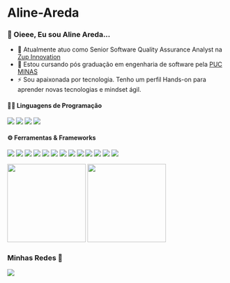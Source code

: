 # Aline-Areda

### 👋 Oieee, Eu sou Aline Areda...

- 🔭 Atualmente atuo como Senior Software Quality Assurance Analyst na [Zup Innovation](https://github.com/ZupIT)
- 🌱  Estou cursando pós graduação em  engenharia de software pela [PUC MINAS](https://www.pucminas.br/PucVirtual/Pos-Graduacao/Paginas/Engenharia-de-Software.aspx?area=11)
- ⚡ Sou apaixonada por tecnologia. Tenho um perfil Hands-on para aprender novas tecnologias e mindset ágil. 


#### 👨‍💻 Linguagens de Programação 

<p>
    <img src=https://img.shields.io/badge/java-%23ED8B00.svg?style=for-the-badge&logo=java&logoColor=white>
    <img src=https://img.shields.io/badge/javascript-%23323330.svg?style=for-the-badge&logo=javascript&logoColor=%23F7DF1E>
    <img src=https://img.shields.io/badge/python-3670A0?style=for-the-badge&logo=python&logoColor=ffdd54>
    <img src=https://img.shields.io/badge/c%23-%23239120.svg?style=for-the-badge&logo=c-sharp&logoColor=white>
    </p>
  
 #### ⚙️ Ferramentas & Frameworks

<p>
    <img src=https://img.shields.io/badge/-JUnit%20-%23525252.svg?style=flat&logo=cachet&>
    <img src=https://img.shields.io/badge/-Postman%20-%23525252.svg?style=flat&logo=postman&>
    <img src=https://img.shields.io/badge/-Appium%20-%23525252.svg?style=flat&logo=selenium&logoColor=purple&>
    <img src=https://img.shields.io/badge/-Maven%20-%23525252.svg?style=flat&logo=apache-maven&logoColor=ffb9b4&>
    <img src=https://img.shields.io/badge/-Cucumber%20-%23525252.svg?style=flat&logo=cucumber&>
     <img src=https://img.shields.io/badge/-Insomnia-05122A?style=flat&logo=insomnia&logoColor=purple&>
    <img src=https://img.shields.io/badge/-Cypress%20-%23525252.svg?style=flat&logo=cypress&>
    <img src=https://img.shields.io/badge/-AndroidStudio%20-%23525252.svg?style=flat&logo=android-studio&>
    <img src=https://img.shields.io/badge/-Git%20-%23525252.svg?style=flat&logo=git&>
    <img src=https://img.shields.io/badge/-Gitlab%20-%23525252.svg?style=flat&logo=Gitlab&>
    <img src=https://img.shields.io/badge/-GitHub%20-%23525252.svg?style=flat&logo=github&>
    <img src=https://img.shields.io/badge/-Visual%20Studio%20Code%20-%23525252.svg?style=flat&logo=visual-studio-code&logoColor=007ACC&>
    <img src=https://img.shields.io/badge/-IntelliJ%20-%23525252.svg?style=flat&logo=jetbrains&>    
  </p>
   
         
    
   
  <img height="180em" src="https://github-readme-stats.vercel.app/api?username=AlineAreda&show_icons=true&theme=dracula&include_all_commits=true&count_private=true"/>
  <img height="180em" src="https://github-readme-stats.vercel.app/api/top-langs/?username=AlineAreda&layout=compact&langs_count=7&theme=dracula"/>
  
 
  
  ### Minhas Redes 🤝 
   
  <a href="https://www.linkedin.com/in/aline-areda/" target="_blank"><img src="https://img.shields.io/badge/-LinkedIn-%230077B5?style=for-the-badge&logo=linkedin&logoColor=white" target="_blank"></a> 

